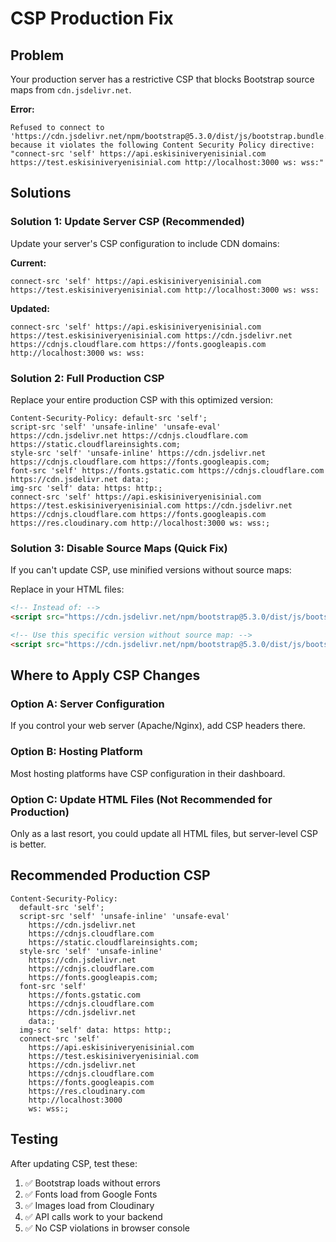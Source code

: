 # CSP Production Fix

## Problem
Your production server has a restrictive CSP that blocks Bootstrap source maps from `cdn.jsdelivr.net`.

**Error:**
```
Refused to connect to 'https://cdn.jsdelivr.net/npm/bootstrap@5.3.0/dist/js/bootstrap.bundle.min.js.map'
because it violates the following Content Security Policy directive:
"connect-src 'self' https://api.eskisiniveryenisinial.com https://test.eskisiniveryenisinial.com http://localhost:3000 ws: wss:"
```

## Solutions

### Solution 1: Update Server CSP (Recommended)
Update your server's CSP configuration to include CDN domains:

**Current:**
```
connect-src 'self' https://api.eskisiniveryenisinial.com https://test.eskisiniveryenisinial.com http://localhost:3000 ws: wss:
```

**Updated:**
```
connect-src 'self' https://api.eskisiniveryenisinial.com https://test.eskisiniveryenisinial.com https://cdn.jsdelivr.net https://cdnjs.cloudflare.com https://fonts.googleapis.com http://localhost:3000 ws: wss:
```

### Solution 2: Full Production CSP
Replace your entire production CSP with this optimized version:

```
Content-Security-Policy: default-src 'self';
script-src 'self' 'unsafe-inline' 'unsafe-eval' https://cdn.jsdelivr.net https://cdnjs.cloudflare.com https://static.cloudflareinsights.com;
style-src 'self' 'unsafe-inline' https://cdn.jsdelivr.net https://cdnjs.cloudflare.com https://fonts.googleapis.com;
font-src 'self' https://fonts.gstatic.com https://cdnjs.cloudflare.com https://cdn.jsdelivr.net data:;
img-src 'self' data: https: http:;
connect-src 'self' https://api.eskisiniveryenisinial.com https://test.eskisiniveryenisinial.com https://cdn.jsdelivr.net https://cdnjs.cloudflare.com https://fonts.googleapis.com https://res.cloudinary.com http://localhost:3000 ws: wss:;
```

### Solution 3: Disable Source Maps (Quick Fix)
If you can't update CSP, use minified versions without source maps:

Replace in your HTML files:
```html
<!-- Instead of: -->
<script src="https://cdn.jsdelivr.net/npm/bootstrap@5.3.0/dist/js/bootstrap.bundle.min.js"></script>

<!-- Use this specific version without source map: -->
<script src="https://cdn.jsdelivr.net/npm/bootstrap@5.3.0/dist/js/bootstrap.bundle.min.js" crossorigin="anonymous"></script>
```

## Where to Apply CSP Changes

### Option A: Server Configuration
If you control your web server (Apache/Nginx), add CSP headers there.

### Option B: Hosting Platform
Most hosting platforms have CSP configuration in their dashboard.

### Option C: Update HTML Files (Not Recommended for Production)
Only as a last resort, you could update all HTML files, but server-level CSP is better.

## Recommended Production CSP

```
Content-Security-Policy:
  default-src 'self';
  script-src 'self' 'unsafe-inline' 'unsafe-eval'
    https://cdn.jsdelivr.net
    https://cdnjs.cloudflare.com
    https://static.cloudflareinsights.com;
  style-src 'self' 'unsafe-inline'
    https://cdn.jsdelivr.net
    https://cdnjs.cloudflare.com
    https://fonts.googleapis.com;
  font-src 'self'
    https://fonts.gstatic.com
    https://cdnjs.cloudflare.com
    https://cdn.jsdelivr.net
    data:;
  img-src 'self' data: https: http:;
  connect-src 'self'
    https://api.eskisiniveryenisinial.com
    https://test.eskisiniveryenisinial.com
    https://cdn.jsdelivr.net
    https://cdnjs.cloudflare.com
    https://fonts.googleapis.com
    https://res.cloudinary.com
    http://localhost:3000
    ws: wss:;
```

## Testing
After updating CSP, test these:
1. ✅ Bootstrap loads without errors
2. ✅ Fonts load from Google Fonts
3. ✅ Images load from Cloudinary
4. ✅ API calls work to your backend
5. ✅ No CSP violations in browser console